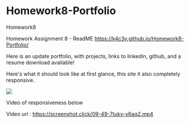 # Homework8-Portfolio
Homework8 


Homework Assignment 8 - ReadME  https://k4c3y.github.io/Homework8-Portfolio/

Here is an update portfolio, with projects, links to linkedin, github, and a resume download available! 

Here's what it should look like at first glance, this site it also completely responsive. 

![]( https://k4c3y.github.io/Homework8-Portfolio/)

Video of responsiveness below 

Video url : https://screenshot.click/09-49-7tukv-y6aq2.mp4
